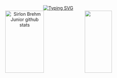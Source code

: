 <div align = "center">
<a href="https://git.io/typing-svg"><img src="https://readme-typing-svg.herokuapp.com?font=Fira+Code&pause=1000&center=true&vCenter=true&width=435&lines=Welcome!;My+name+is+Sirlon+Brehm+Junior;I'm+a+JAVA+student;." alt="Typing SVG" /></a>
</div>
<div align="center">  
  <img width="49%" height="195px" src="https://github-readme-stats.vercel.app/api?username=sirlonjr&show_icons=true&count_private=true&hide_border=true&title_color=ffffff&icon_color=01C231&text_color=f6f5f4&bg_color=0d1117" alt="Sirlon Brehm Junior github stats" /> 
  <img width="41%" height="195px" src="https://github-readme-stats.vercel.app/api/top-langs/?username=sirlonjr&layout=compact&hide_border=true&title_color=ffffff&text_color=f6f5f4&bg_color=0d1117" />
